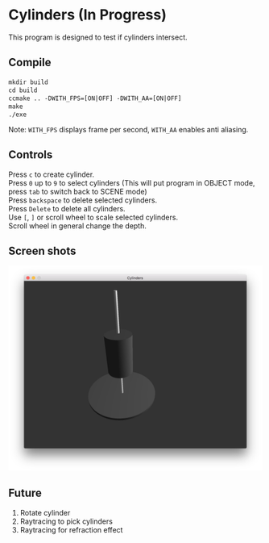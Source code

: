 # Cylinders (In Progress)

This program is designed to test if cylinders intersect.

## Compile
```
mkdir build
cd build
ccmake .. -DWITH_FPS=[ON|OFF] -DWITH_AA=[ON|OFF]
make
./exe
```

Note: `WITH_FPS` displays frame per second, `WITH_AA` enables anti aliasing.

## Controls
Press `c` to create cylinder.<br />
Press `0` up to `9` to select cylinders (This will put program in OBJECT mode, press `tab` to switch back to SCENE mode)<br />
Press `backspace` to delete selected cylinders.<br />
Press `Delete` to delete all cylinders.<br />
Use `[`, `]` or scroll wheel to scale selected cylinders.<br />
Scroll wheel in general change the depth.<br />

## Screen shots
![alt text](https://github.com/Guo-Haowei/Cylinders/blob/master/ScreenShot.png)

## Future
1. Rotate cylinder
2. Raytracing to pick cylinders
3. Raytracing for refraction effect
